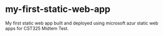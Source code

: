 # my-first-static-web-app
My first static web app built and deployed using microsoft azur static web apps for CST325 Midtem Test.
